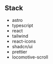 ## Stack

- astro
- typescript
- react
- tailwind
- react-icons
- shadcn/ui
- prettier
- locomotive-scroll
